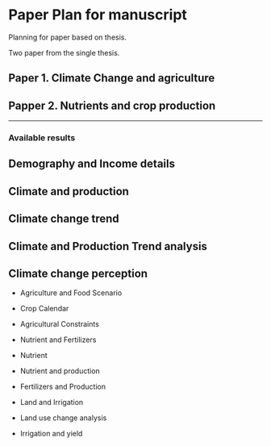 # Paper Plan for manuscript

Planning for paper based on thesis.

Two paper from the single thesis.

## Paper 1. Climate Change and agriculture

## Papper 2. Nutrients and crop production

---

### Available results

## Demography and Income details

## Climate and production

## Climate change trend

## Climate and Production Trend analysis

## Climate change perception

- Agriculture and Food Scenario

- Crop Calendar
- Agricultural Constraints
- Nutrient and Fertilizers
- Nutrient
- Nutrient and production
- Fertilizers and Production
- Land and Irrigation
- Land use change analysis
- Irrigation and yield
